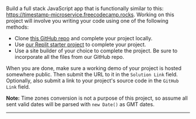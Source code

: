 <div class="challenge-instructions"><div><section id="description">
<p>Build a full stack JavaScript app that is functionally similar to this: <a href="https://timestamp-microservice.freecodecamp.rocks" rel="noopener noreferrer nofollow" target="_blank">https://timestamp-microservice.freecodecamp.rocks</a>. Working on this project will involve you writing your code using one of the following methods:</p>
<ul>
<li>Clone <a href="https://github.com/freeCodeCamp/boilerplate-project-timestamp/" rel="noopener noreferrer nofollow" target="_blank">this GitHub repo</a> and complete your project locally.</li>
<li>Use <a href="https://replit.com/github/freeCodeCamp/boilerplate-project-timestamp" rel="noopener noreferrer nofollow" target="_blank">our Replit starter project</a> to complete your project.</li>
<li>Use a site builder of your choice to complete the project. Be sure to incorporate all the files from our GitHub repo.</li>
</ul>
<p>When you are done, make sure a working demo of your project is hosted somewhere public. Then submit the URL to it in the <code>Solution Link</code> field. Optionally, also submit a link to your project's source code in the <code>GitHub Link</code> field.</p>
<p><strong>Note:</strong> Time zones conversion is not a purpose of this project, so assume all sent valid dates will be parsed with <code>new Date()</code> as GMT dates.</p>
</section></div><hr/></div>